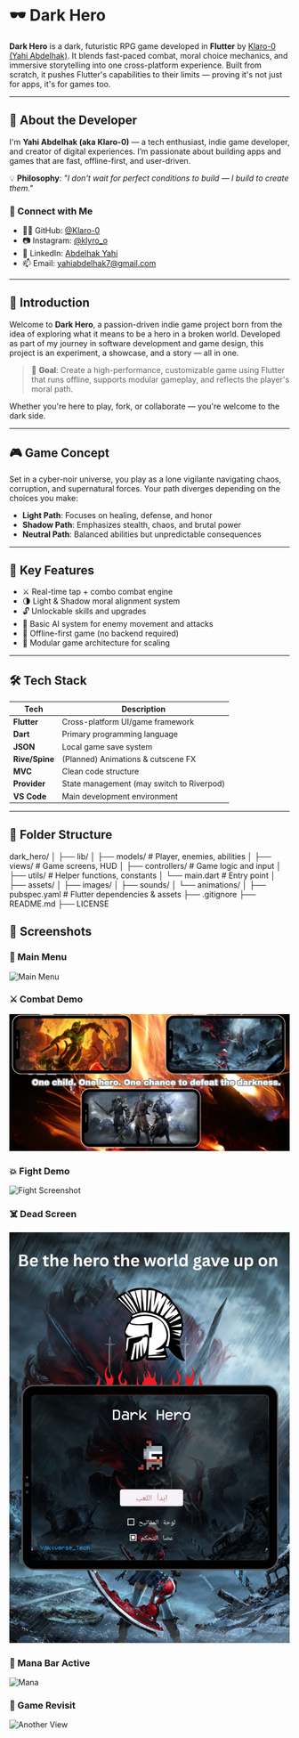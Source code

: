 # 🕶️ Dark Hero

**Dark Hero** is a dark, futuristic RPG game developed in **Flutter** by [Klaro-0 (Yahi Abdelhak)](https://github.com/Klaro-0). It blends fast-paced combat, moral choice mechanics, and immersive storytelling into one cross-platform experience. Built from scratch, it pushes Flutter's capabilities to their limits — proving it's not just for apps, it's for games too.

---

## 👤 About the Developer

I'm **Yahi Abdelhak (aka Klaro-0)** — a tech enthusiast, indie game developer, and creator of digital experiences. I’m passionate about building apps and games that are fast, offline-first, and user-driven.

💡 **Philosophy**: *"I don't wait for perfect conditions to build — I build to create them."*

### 🔗 Connect with Me

- 🧑‍💻 GitHub: [@Klaro-0](https://github.com/Klaro-0)
- 📷 Instagram: [@klyro_o](https://www.instagram.com/klyro_o/)
- 💼 LinkedIn: [Abdelhak Yahi](https://www.linkedin.com/in/abdelhak-yahi-258a23263/)
- 📫 Email: [yahiabdelhak7@gmail.com](mailto:yahiabdelhak7@gmail.com)

---

## 🧠 Introduction

Welcome to **Dark Hero**, a passion-driven indie game project born from the idea of exploring what it means to be a hero in a broken world. Developed as part of my journey in software development and game design, this project is an experiment, a showcase, and a story — all in one.

> 🎯 **Goal**: Create a high-performance, customizable game using Flutter that runs offline, supports modular gameplay, and reflects the player's moral path.

Whether you're here to play, fork, or collaborate — you're welcome to the dark side.

---

## 🎮 Game Concept

Set in a cyber-noir universe, you play as a lone vigilante navigating chaos, corruption, and supernatural forces. Your path diverges depending on the choices you make:

- **Light Path**: Focuses on healing, defense, and honor  
- **Shadow Path**: Emphasizes stealth, chaos, and brutal power  
- **Neutral Path**: Balanced abilities but unpredictable consequences  

---

## 🚀 Key Features

- ⚔️ Real-time tap + combo combat engine  
- 🌗 Light & Shadow moral alignment system  
- 🔓 Unlockable skills and upgrades  
- 🤖 Basic AI system for enemy movement and attacks  
- 📱 Offline-first game (no backend required)  
- 🧩 Modular game architecture for scaling  

---

## 🛠️ Tech Stack

| Tech        | Description                              |
|-------------|------------------------------------------|
| **Flutter** | Cross-platform UI/game framework         |
| **Dart**    | Primary programming language             |
| **JSON**    | Local game save system                   |
| **Rive/Spine** | (Planned) Animations & cutscene FX      |
| **MVC**     | Clean code structure                     |
| **Provider**| State management (may switch to Riverpod)|
| **VS Code** | Main development environment             |

---

## 📁 Folder Structure

dark_hero/
│
├── lib/
│ ├── models/ # Player, enemies, abilities
│ ├── views/ # Game screens, HUD
│ ├── controllers/ # Game logic and input
│ ├── utils/ # Helper functions, constants
│ └── main.dart # Entry point
│
├── assets/
│ ├── images/
│ ├── sounds/
│ └── animations/
│
├── pubspec.yaml # Flutter dependencies & assets
├── .gitignore
├── README.md
├── LICENSE

## 📸 Screenshots

### 🧭 Main Menu

![Main Menu](screenshots/main.png)

### ⚔️ Combat Demo

![Combat UI](screenshots/game.png)

### 💥 Fight Demo

![Fight Screenshot](screenshots/be2.png)

### ☠️ Dead Screen

![Death Screen](screenshots/be.png)

### 🧙 Mana Bar Active

![Mana](screenshots/mana.png)

### 🧪 Game Revisit

![Another View](screenshots/main.png)
